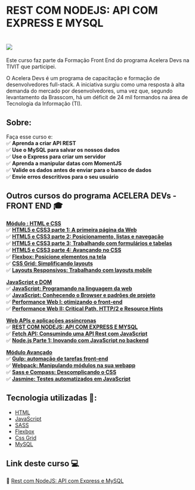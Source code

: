 # REST COM NODEJS: API COM EXPRESS E MYSQL

<h1>
   <img src="https://scontent.fsjk2-1.fna.fbcdn.net/v/t1.0-9/121050398_3666298950068347_6139548403151897120_n.jpg?_nc_cat=111&ccb=1-3&_nc_sid=cdbe9c&_nc_ohc=HBmWudlhq1AAX-upV5B&_nc_ht=scontent.fsjk2-1.fna&oh=fcf297d85103a5448542ad0566584ae1&oe=6071EFBC" border="0">
</h1>

Este curso faz parte da Formação Front End do programa Acelera Devs na TIVIT que participei. 

O Acelera Devs é um programa de capacitação e formação de desenvolvedores full-stack. A iniciativa surgiu como uma resposta à alta demanda do mercado por desenvolvedores, uma vez que, segundo levantamento da Brasscom, há um déficit de 24 mil formandos na área de Tecnologia da Informação (TI). 

## Sobre: 

Faça esse curso e:<br>
✅ **Aprenda a criar API REST**<br>
✅ **Use o MySQL para salvar os nossos dados**<br>
✅ **Use o Express para criar um servidor**<br>
✅ **Aprenda a manipular datas com MomentJS**<br>
✅ **Valide os dados antes de enviar para o banco de dados**<br>
✅ **Envie erros descritivos para o seu usuário**<br>


## Outros cursos do programa ACELERA DEVs - FRONT END 🎓

<u><strong>Módulo : HTML e CSS</strong></u><br>
✅ **<a href="https://github.com/saldanhayg/FORMACAO_HTML-CSS_Alura/tree/main/1%20-%20HTML5%20e%20CSS3%20parte%201%20A%20primeira%20p%C3%A1gina%20da%20Web">HTML5 e CSS3 parte 1: A primeira página da Web </a>**<br>
✅ **<a href="https://github.com/saldanhayg/FORMACAO-FRONT-END_ALURA/tree/main/2%20-%20HTML5%20e%20CSS3%20parte%202%20Posicionamento%2C%20listas%20e%20navega%C3%A7%C3%A3o">HTML5 e CSS3 parte 2: Posicionamento, listas e navegação</a>**<br>
✅ **<a href="https://github.com/saldanhayg/FORMACAO-FRONT-END_ALURA/tree/main/3%20-%20HTML5%20e%20CSS3%20parte%203%20Trabalhando%20com%20formul%C3%A1rios%20e%20tabelas">HTML5 e CSS3 parte 3: Trabalhando com formulários e tabelas</a>**<br>
✅ **<a href="https://github.com/saldanhayg/FORMACAO-FRONT-END_ALURA/tree/main/4%20-%20HTML5%20e%20CSS3%20parte%204%20Avan%C3%A7ando%20no%20CSS">HTML5 e CSS3 parte 4: Avançando no CSS </a>**<br>
✅ **<a href="https://github.com/saldanhayg/FORMACAO-FRONT-END_ALURA/tree/main/12%20-%20Flexbox%20Posicione%20elementos%20na%20tela">Flexbox: Posicione elementos na tela </a>**<br>
✅ **<a href="https://github.com/saldanhayg/FORMACAO-FRONT-END_ALURA/tree/main/13%20-%20CSS%20Grid%20Simplificando%20layouts">CSS Grid: Simplificando layouts</a>**<br>
✅ **<a href="https://github.com/saldanhayg/Trabalhando-com-Layouts-Mobile">Layouts Responsivos: Trabalhando com layouts mobile</a>**<br>

<u><strong>JavaScript e DOM</strong></u><br>
✅ **<a href="https://github.com/saldanhayg/FORMACAO_HTML-CSS_Alura/blob/main">JavaScript: Programando na linguagem da web</a>**<br>
✅ **<a href="https://github.com/saldanhayg/FORMACAO_HTML-CSS_Alura/blob/main">JavaScript: Conhecendo o Browser e padrões de projeto</a>**<br>
✅ **<a href="https://github.com/saldanhayg/FORMACAO_HTML-CSS_Alura/tree/main/15%20-%20Performance%20Web%201">Performance Web I: otimizando o front-end</a>**<br>
✅ **<a href="https://github.com/saldanhayg/FORMACAO_HTML-CSS_Alura/tree/main/16%20-%20Performance%20Web%202">Performance Web II: Critical Path, HTTP/2 e Resource Hints</a>**<br>

<strong><u>Web APIs e aplicações assíncronas</u></strong><br>
✅ **<a href="https://github.com/saldanhayg/Rest-com-NodeJs-API-Express-MySQL">REST COM NODEJS: API COM EXPRESS E MYSQL</a>**<br>
✅ **<a href="https://github.com/saldanhayg/Fetch-API_Consumindo-uma-API-Rest-JavaScript">Fetch API: Consumindo uma API Rest com JavaScript</a>**<br>
✅ **<a href="https://github.com/saldanhayg/NODEjs_PARTE_01-INOVANDO-COM-JAVASCRIPT-BACKEND">Node.js Parte 1: Inovando com JavaScript no backend</a>**<br>

<strong><u>Módulo Avançado</u></strong><br>
✅ **<a href="https://github.com/saldanhayg/GULP_AUTOMACAO-TAREFAS-FRONT-END">Gulp: automação de tarefas front-end</a>**<br>
✅ **<a href="https://github.com/saldanhayg/Webpack_Manipulando-modulos-na-webapp">Webpack: Manipulando módulos na sua webapp</a>**<br>
✅ **<a href="https://github.com/saldanhayg/FORMACAO-FRONT-END_ALURA/tree/main/11%20-%20Sass%20e%20Compass%20Descomplicando%20o%20CSS">Sass e Compass: Descomplicando o CSS</a>**<br>
✅ **<a href="https://github.com/saldanhayg/JASMINE_TESTES-AUTOMATIZADOS-EM-JAVASCRIPT">Jasmine: Testes automatizados em JavaScript</a>**<br>


## Tecnologia utilizadas 🚀:

* <a href="https://www.w3schools.com/html">HTML</a> 
* <a href="https://developer.mozilla.org/pt-BR/docs/Aprender/JavaScript">JavaScript</a>
* <a href="https://pt.wikipedia.org/wiki/Sass_(linguagem_de_folhas_de_estilos)">SASS</a>
* <a href="https://pt.wikipedia.org/wiki/CSS_Flexible_Box_Layout">Flexbox</a>
* <a href="https://developer.mozilla.org/pt-BR/docs/Web/CSS/CSS_Grid_Layout">Css Grid</a>
* <a href="https://www.mysql.com/">MySQL</a>


## Link deste curso  💻

 🎯 <a href="https://cursos.alura.com.br/course/node-rest-api" target="_blank">Rest com NodeJS: API com Express e MySQL </a>

